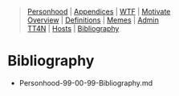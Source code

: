 [  this is a comment. ]::

<link href="styles.css" rel="stylesheet"></link>

> [Personhood](../Personhood.md)  | [Appendices](./Personhood-99-00-00-Appendices.md)  | [WTF](./Personhood-99-00-01-WTF.md)  | [Motivate](./Personhood-99-00-02-Motivate.md)  
> [Overview](./Personhood-99-00-03-Overview.md)  | [Definitions](./Personhood-99-00-04-Definitions.md)  | [Memes](./Personhood-99-00-05-Memes.md)  | [Admin](./Personhood-99-00-06-Admin.md)  
> [TT4N](./Personhood-99-00-07-TT4N.md) | [Hosts](./Personhood-99-00-08-Hosts.md) | [Bibliography](./Personhood-99-00-99-Bibliography.md) 
 
# Bibliography

- Personhood-99-00-99-Bibliography.md
